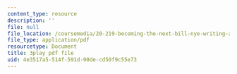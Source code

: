 ```yaml
---
content_type: resource
description: ''
file: null
file_location: /coursemedia/20-219-becoming-the-next-bill-nye-writing-and-hosting-the-educational-show-january-iap-2015/4e3517a5514f591d90decd50f9c55e73_GXvoGKLnGn8.pdf
file_type: application/pdf
resourcetype: Document
title: 3play pdf file
uid: 4e3517a5-514f-591d-90de-cd50f9c55e73
---
```

